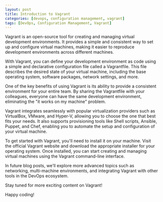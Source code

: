 ```yaml
---
layout: post
title: Introduction to Vagrant
categories: [devops, configuration management, vagrant]
tags: [DevOps, Configuration Management, Vagrant]
---
```


Vagrant is an open-source tool for creating and managing virtual development environments. It provides a simple and consistent way to set up and configure virtual machines, making it easier to reproduce development environments across different machines.

With Vagrant, you can define your development environment as code using a simple and declarative configuration file called a Vagrantfile. This file describes the desired state of your virtual machine, including the base operating system, software packages, network settings, and more.

One of the key benefits of using Vagrant is its ability to provide a consistent environment for your entire team. By sharing the Vagrantfile with your colleagues, everyone can have the same development environment, eliminating the "it works on my machine" problem.

Vagrant integrates seamlessly with popular virtualization providers such as VirtualBox, VMware, and Hyper-V, allowing you to choose the one that best fits your needs. It also supports provisioning tools like Shell scripts, Ansible, Puppet, and Chef, enabling you to automate the setup and configuration of your virtual machine.

To get started with Vagrant, you'll need to install it on your machine. Visit the official Vagrant website and download the appropriate installer for your operating system. Once installed, you can start creating and managing virtual machines using the Vagrant command-line interface.

In future blog posts, we'll explore more advanced topics such as networking, multi-machine environments, and integrating Vagrant with other tools in the DevOps ecosystem.

Stay tuned for more exciting content on Vagrant!

Happy coding!